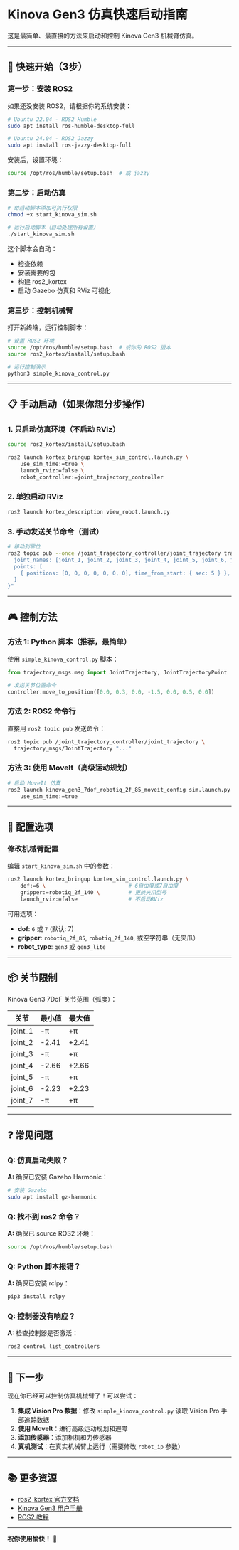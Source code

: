 # Kinova Gen3 仿真快速启动指南

这是最简单、最直接的方法来启动和控制 Kinova Gen3 机械臂仿真。

---

## 🚀 快速开始（3步）

### 第一步：安装 ROS2

如果还没安装 ROS2，请根据你的系统安装：

```bash
# Ubuntu 22.04 - ROS2 Humble
sudo apt install ros-humble-desktop-full

# Ubuntu 24.04 - ROS2 Jazzy
sudo apt install ros-jazzy-desktop-full
```

安装后，设置环境：
```bash
source /opt/ros/humble/setup.bash  # 或 jazzy
```

### 第二步：启动仿真

```bash
# 给启动脚本添加可执行权限
chmod +x start_kinova_sim.sh

# 运行启动脚本（自动处理所有设置）
./start_kinova_sim.sh
```

这个脚本会自动：
- 检查依赖
- 安装需要的包
- 构建 ros2_kortex
- 启动 Gazebo 仿真和 RViz 可视化

### 第三步：控制机械臂

打开新终端，运行控制脚本：

```bash
# 设置 ROS2 环境
source /opt/ros/humble/setup.bash  # 或你的 ROS2 版本
source ros2_kortex/install/setup.bash

# 运行控制演示
python3 simple_kinova_control.py
```

---

## 📋 手动启动（如果你想分步操作）

### 1. 只启动仿真环境（不启动 RViz）

```bash
source ros2_kortex/install/setup.bash

ros2 launch kortex_bringup kortex_sim_control.launch.py \
    use_sim_time:=true \
    launch_rviz:=false \
    robot_controller:=joint_trajectory_controller
```

### 2. 单独启动 RViz

```bash
ros2 launch kortex_description view_robot.launch.py
```

### 3. 手动发送关节命令（测试）

```bash
# 移动到零位
ros2 topic pub --once /joint_trajectory_controller/joint_trajectory trajectory_msgs/JointTrajectory "{
  joint_names: [joint_1, joint_2, joint_3, joint_4, joint_5, joint_6, joint_7],
  points: [
    { positions: [0, 0, 0, 0, 0, 0, 0], time_from_start: { sec: 5 } },
  ]
}"
```

---

## 🎮 控制方法

### 方法 1: Python 脚本（推荐，最简单）

使用 `simple_kinova_control.py` 脚本：

```python
from trajectory_msgs.msg import JointTrajectory, JointTrajectoryPoint

# 发送关节位置命令
controller.move_to_position([0.0, 0.3, 0.0, -1.5, 0.0, 0.5, 0.0])
```

### 方法 2: ROS2 命令行

直接用 `ros2 topic pub` 发送命令：

```bash
ros2 topic pub /joint_trajectory_controller/joint_trajectory \
  trajectory_msgs/JointTrajectory "..."
```

### 方法 3: 使用 MoveIt（高级运动规划）

```bash
# 启动 MoveIt 仿真
ros2 launch kinova_gen3_7dof_robotiq_2f_85_moveit_config sim.launch.py \
    use_sim_time:=true
```

---

## 🔧 配置选项

### 修改机械臂配置

编辑 `start_kinova_sim.sh` 中的参数：

```bash
ros2 launch kortex_bringup kortex_sim_control.launch.py \
    dof:=6 \                          # 6自由度或7自由度
    gripper:=robotiq_2f_140 \         # 更换夹爪型号
    launch_rviz:=false                # 不启动RViz
```

可用选项：
- **dof**: `6` 或 `7` (默认: 7)
- **gripper**: `robotiq_2f_85`, `robotiq_2f_140`, 或空字符串（无夹爪）
- **robot_type**: `gen3` 或 `gen3_lite`

---

## 📦 关节限制

Kinova Gen3 7DoF 关节范围（弧度）：

| 关节 | 最小值 | 最大值 |
|------|--------|--------|
| joint_1 | -π | +π |
| joint_2 | -2.41 | +2.41 |
| joint_3 | -π | +π |
| joint_4 | -2.66 | +2.66 |
| joint_5 | -π | +π |
| joint_6 | -2.23 | +2.23 |
| joint_7 | -π | +π |

---

## ❓ 常见问题

### Q: 仿真启动失败？
**A:** 确保已安装 Gazebo Harmonic：
```bash
# 安装 Gazebo
sudo apt install gz-harmonic
```

### Q: 找不到 ros2 命令？
**A:** 确保已 source ROS2 环境：
```bash
source /opt/ros/humble/setup.bash
```

### Q: Python 脚本报错？
**A:** 确保已安装 rclpy：
```bash
pip3 install rclpy
```

### Q: 控制器没有响应？
**A:** 检查控制器是否激活：
```bash
ros2 control list_controllers
```

---

## 🎯 下一步

现在你已经可以控制仿真机械臂了！可以尝试：

1. **集成 Vision Pro 数据**：修改 `simple_kinova_control.py` 读取 Vision Pro 手部追踪数据
2. **使用 MoveIt**：进行高级运动规划和避障
3. **添加传感器**：添加相机和力传感器
4. **真机测试**：在真实机械臂上运行（需要修改 `robot_ip` 参数）

---

## 📚 更多资源

- [ros2_kortex 官方文档](https://github.com/Kinovarobotics/ros2_kortex)
- [Kinova Gen3 用户手册](https://www.kinovarobotics.com/product/gen3-robots)
- [ROS2 教程](https://docs.ros.org/en/humble/Tutorials.html)

---

**祝你使用愉快！** 🎉
